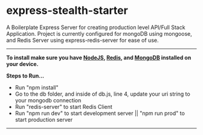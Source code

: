 # express-stealth-starter
<p>A Boilerplate Express Server for creating production level API/Full Stack Application. Project is currently configured for mongoDB using mongoose, and Redis Server using express-redis-server for ease of use.</p>
<hr>
<b>To install make sure you have <a href="https://nodejs.org/en/">NodeJS</a>, <a href="https://redis.io/download">Redis</a>, and <a href="https://www.mongodb.com/products/compass">MongoDB</a> installed on your device.</b>

<b>Steps to Run...</b>

<ul>
  <li>Run "npm install"</li>
  <li>Go to the db folder, and inside of db.js, line 4, update your uri string to your mongodb connection</li>
  <li>Run "redis-server" to start Redis Client</li>
  <li>Run "npm run dev" to start development server || "npm run prod" to start production server</li>  
</ul>

<hr>
